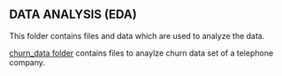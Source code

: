 ## DATA ANALYSIS (EDA)

This folder contains files and data which are used to analyze the data.

[churn_data folder](https://github.com/jivaniyash/ML_Projects/tree/master/data_analysis/churn_data) contains files to anaylze churn data set of a telephone company.